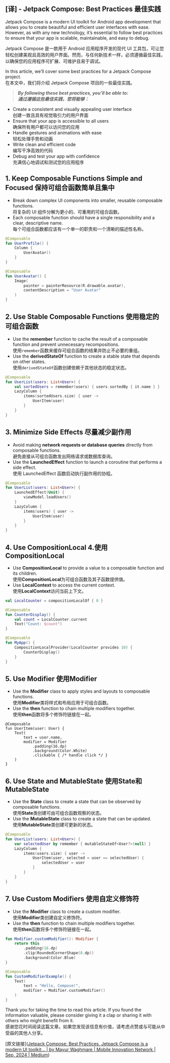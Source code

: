 ## [译] - Jetpack Compose: Best Practices 最佳实践
Jetpack Compose is a modern UI toolkit for Android app development that allows you to create beautiful and efficient user interfaces with ease. However, as with any new technology, it’s essential to follow best practices to ensure that your app is scalable, maintainable, and easy to debug.  

Jetpack Compose 是一款用于 Android 应用程序开发的现代 UI 工具包，可让您轻松创建美观且高效的用户界面。然而，与任何新技术一样，必须遵循最佳实践，以确保您的应用程序可扩展、可维护且易于调试。

In this article, we’ll cover some best practices for a Jetpack Compose project.  
在本文中，我们将介绍 Jetpack Compose 项目的一些最佳实践。

> **_By following these best practices, you’ll be able to:  
> 通过遵循这些最佳实践，您将能够：_**

-   Create a consistent and visually appealing user interface  
    创建一致且具有视觉吸引力的用户界面
-   Ensure that your app is accessible to all users  
    确保所有用户都可以访问您的应用
-   Handle gestures and animations with ease  
    轻松处理手势和动画
-   Write clean and efficient code  
    编写干净高效的代码
-   Debug and test your app with confidence  
    充满信心地调试和测试您的应用程序

## 1\. Keep Composable Functions Simple and Focused 保持可组合函数简单且集中 
-   Break down complex UI components into smaller, reusable composable functions.  
    将复杂的 UI 组件分解为更小的、可重用的可组合函数。
-   Each composable function should have a single responsibility and a clear, descriptive name.  
    每个可组合函数都应该有一个单一的职责和一个清晰的描述性名称。

```kotlin
@Composable
fun UserProfile() {
    Column {
        UserAvatar()
    }
}

@Composable
fun UserAvatar() {
    Image(
        painter = painterResource(R.drawable.avatar),
        contentDescription = "User Avatar"
    )
}
```

## 2\. Use Stable Composable Functions 使用稳定的可组合函数 
-   Use the **remember** function to cache the result of a composable function and prevent unnecessary recompositions.  
    使用`remember`函数来缓存可组合函数的结果并防止不必要的重组。
-   Use the **derivedStateOf** function to create a stable state that depends on other states.  
    使用`derivedStateOf`函数创建依赖于其他状态的稳定状态。

```kotlin
@Composable
fun UserList(users: List<User>) {
    val sortedUsers = remember(users) { users.sortedBy { it.name } }
    LazyColumn {
        items(sortedUsers.size) { user ->
            UserItem(user)
        }
    }
}
```

## 3\. Minimize Side Effects 尽量减少副作用

-   Avoid making **network requests or database queries** directly from composable functions.  
    避免直接从可组合函数发出网络请求或数据库查询。
-   Use the **LaunchedEffect** function to launch a coroutine that performs a side effect.  
    使用 LaunchedEffect 函数启动执行副作用的协程。

```kotlin
@Composable
fun UserList(users: List<User>) {
    LaunchedEffect(Unit) {
        viewModel.loadUsers()
    }
    LazyColumn {
        items(users) { user ->
            UserItem(user)
        }
    }
}
```

## 4\. Use CompositionLocal 4.使用CompositionLocal

-   Use **CompositionLocal** to provide a value to a composable function and its children.  
    使用**CompositionLocal**为可组合函数及其子函数提供值。
-   Use **LocalContext** to access the current context.  
    使用**LocalContext**访问当前上下文。

```kotlin
val LocalCounter = compositionLocalOf { 0 }

@Composable
fun CounterDisplay() {
    val count = LocalCounter.current
    Text("Count: $count")
}

@Composable
fun MyApp() {
    CompositionLocalProvider(LocalCounter provides 10) {
        CounterDisplay()
    }
}
```

## 5\. Use Modifier 使用Modifier

-   Use the **Modifier** class to apply styles and layouts to composable functions.  
    使用**Modifier**类将样式和布局应用于可组合函数。
-   Use the **then** function to chain multiple modifiers together.  
    使用**then**函数将多个修饰符链接在一起。

```
@Composable
fun UserItem(user: User) {
    Text(
        text = user.name,
        modifier = Modifier
            .padding(16.dp)
            .background(Color.White)
            .clickable { /* handle click */ }
    )
}
```

## 6\. Use State and MutableState 使用State和MutableState
-   Use the **State** class to create a state that can be observed by composable functions.  
    使用**State**类创建可由可组合函数观察的状态。
-   Use the **MutableState** class to create a state that can be updated.  
    使用**MutableState**类创建可更新的状态。

```kotlin
@Composable
fun UserList(users: List<User>) {
    var selectedUser by remember { mutableStateOf<User?>(null) }
    LazyColumn {
        items(users.size) { user ->
            UserItem(user, selected = user == selectedUser) {
                selectedUser = user
            }
        }
    }
}
```

## 7\. Use Custom Modifiers 使用自定义修饰符

-   Use the **Modifier** class to create a custom modifier.  
    使用**Modifier**类创建自定义修饰符。
-   Use the **then** function to chain multiple modifiers together.  
    使用**then**函数将多个修饰符链接在一起。

```kotlin
fun Modifier.customModifier(): Modifier {
    return this
        .padding(16.dp)
        .clip(RoundedCornerShape(8.dp))
        .background(Color.Blue)
}

@Composable
fun CustomModifierExample() {
    Text(
        text = "Hello, Compose!",
        modifier = Modifier.customModifier()
    )
}
```

Thank you for taking the time to read this article. If you found the information valuable, please consider giving it a clap or sharing it with others who might benefit from it.  
感谢您花时间阅读这篇文章。如果您发现该信息有价值，请考虑点赞或与可能从中受益的其他人分享。

[原文链接]([Jetpack Compose: Best Practices. Jetpack Compose is a modern UI toolkit… | by Mayur Waghmare | Mobile Innovation Network | Sep, 2024 | Medium](https://medium.com/mobile-innovation-network/jetpack-compose-best-practices-7a25e6c182ac))